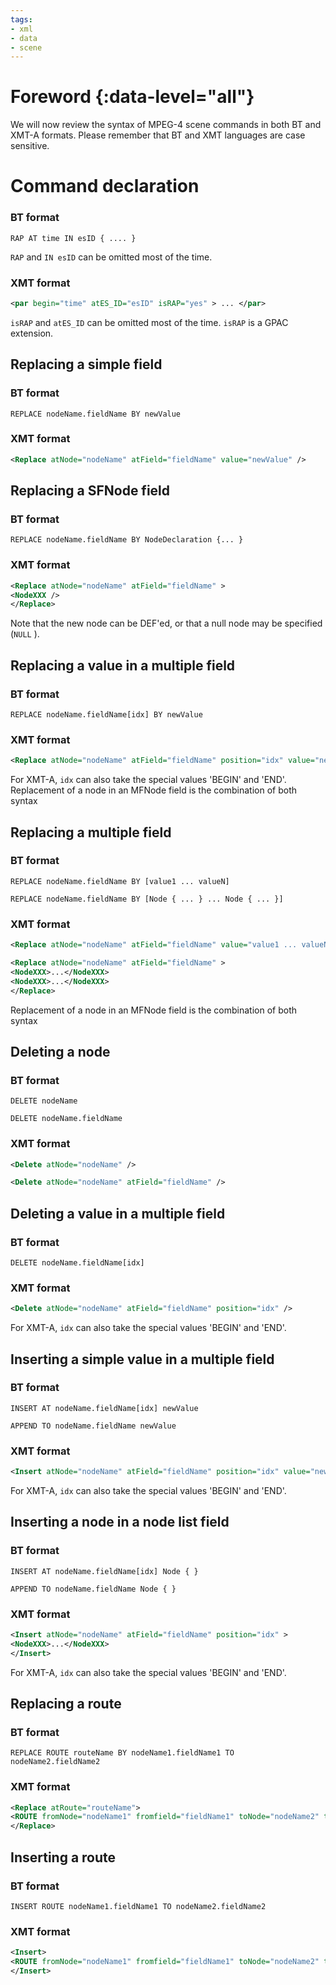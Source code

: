 ```yaml
---
tags:
- xml
- data
- scene
---
```



# Foreword {:data-level="all"}

We will now review the syntax of MPEG-4 scene commands in both BT and XMT-A formats. Please remember that BT and XMT languages are case sensitive.

# Command declaration

### BT format

```
RAP AT time IN esID { .... }
```

`RAP` and `IN esID` can be omitted most of the time.


### XMT format

```xml
<par begin="time" atES_ID="esID" isRAP="yes" > ... </par>
```

`isRAP` and `atES_ID` can be omitted most of the time. `isRAP` is a GPAC extension.

## Replacing a simple field

### BT format
```
REPLACE nodeName.fieldName BY newValue
```
### XMT format
```xml
<Replace atNode="nodeName" atField="fieldName" value="newValue" />
```
## Replacing a SFNode field

### BT format
```
REPLACE nodeName.fieldName BY NodeDeclaration {... }
```
### XMT format
```xml
<Replace atNode="nodeName" atField="fieldName" >
<NodeXXX />
</Replace>
```

Note that the new node can be DEF'ed, or that a null node may be specified (`NULL` ).

## Replacing a value in a multiple field

### BT format
```
REPLACE nodeName.fieldName[idx] BY newValue
```
### XMT format
```xml
<Replace atNode="nodeName" atField="fieldName" position="idx" value="newValue" />
```

For XMT-A, `idx` can also take the special values 'BEGIN' and 'END'. Replacement of a node in an MFNode field is the combination of both syntax

## Replacing a multiple field

### BT format
```
REPLACE nodeName.fieldName BY [value1 ... valueN]
```
```
REPLACE nodeName.fieldName BY [Node { ... } ... Node { ... }]
```
### XMT format
```xml
<Replace atNode="nodeName" atField="fieldName" value="value1 ... valueN" />
```
```xml
<Replace atNode="nodeName" atField="fieldName" >
<NodeXXX>...</NodeXXX>
<NodeXXX>...</NodeXXX>
</Replace>
```

Replacement of a node in an MFNode field is the combination of both syntax

## Deleting a node

### BT format
```
DELETE nodeName
```
```
DELETE nodeName.fieldName
```
### XMT format
```xml
<Delete atNode="nodeName" />
```
```xml
<Delete atNode="nodeName" atField="fieldName" />
```
## Deleting a value in a multiple field

### BT format
```
DELETE nodeName.fieldName[idx]
```
### XMT format
```xml
<Delete atNode="nodeName" atField="fieldName" position="idx" />
```

For XMT-A, `idx` can also take the special values 'BEGIN' and 'END'.

## Inserting a simple value in a multiple field

### BT format
```
INSERT AT nodeName.fieldName[idx] newValue
```
```
APPEND TO nodeName.fieldName newValue
```
### XMT format
```xml
<Insert atNode="nodeName" atField="fieldName" position="idx" value="newValue" />
```

For XMT-A, `idx` can also take the special values 'BEGIN' and 'END'.

## Inserting a node in a node list field

### BT format
```
INSERT AT nodeName.fieldName[idx] Node { }
```
```
APPEND TO nodeName.fieldName Node { }
```
### XMT format
```xml
<Insert atNode="nodeName" atField="fieldName" position="idx" >
<NodeXXX>...</NodeXXX>
</Insert>
```

For XMT-A, `idx` can also take the special values 'BEGIN' and 'END'.

## Replacing a route

### BT format
```
REPLACE ROUTE routeName BY nodeName1.fieldName1 TO nodeName2.fieldName2
```
### XMT format
```xml
<Replace atRoute="routeName">
<ROUTE fromNode="nodeName1" fromfield="fieldName1" toNode="nodeName2" toField="fieldName2" />
</Replace>
```
## Inserting a route

### BT format
```
INSERT ROUTE nodeName1.fieldName1 TO nodeName2.fieldName2
```
### XMT format
```xml
<Insert>
<ROUTE fromNode="nodeName1" fromfield="fieldName1" toNode="nodeName2" toField="fieldName2" />
</Insert>
```
